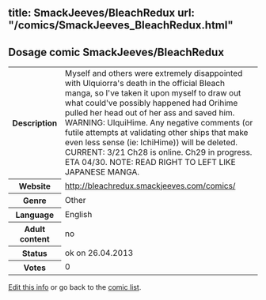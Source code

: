 title: SmackJeeves/BleachRedux
url: "/comics/SmackJeeves_BleachRedux.html"
---
Dosage comic SmackJeeves/BleachRedux
-----------------------------------------

<p id="msg"></p>
<script type="text/javascript">
if (window.location.search === '?edit_info_mail=sent_ok') {
  var elem = document.getElementById("msg");
  elem.innerHTML = 'Edited information sucessfully sent.';
  elem.className = 'ok';
}
</script>
<table class="comicinfo">
<tr>
<th>Description</th><td>Myself and others were extremely disappointed with Ulquiorra's death in the official Bleach manga, so I've taken it upon myself to draw out what could've possibly happened had Orihime pulled her head out of her ass and saved him. WARNING: UlquiHime. Any negative comments (or futile attempts at validating other ships that make even less sense (ie: IchiHime)) will be deleted. CURRENT: 3/21 Ch28 is online. Ch29 in progress. ETA 04/30. NOTE: READ RIGHT TO LEFT LIKE JAPANESE MANGA.</td>
</tr>
<tr>
<th>Website</th><td><a href="http://bleachredux.smackjeeves.com/comics/">http://bleachredux.smackjeeves.com/comics/</a></td>
</tr>
<tr>
<th>Genre</th><td>Other</td>
</tr>
<tr>
<th>Language</th><td>English</td>
</tr>
<tr>
<th>Adult content</th><td>no</td>
</tr>
<tr>
<th>Status</th><td>ok on 26.04.2013</td>
</tr>
<tr>
<th>Votes</th><td>0</td>
</tr>
</table>

[Edit this info](SmackJeeves_BleachRedux_edit.html) or go back to the [comic list](../comic-index.html).
